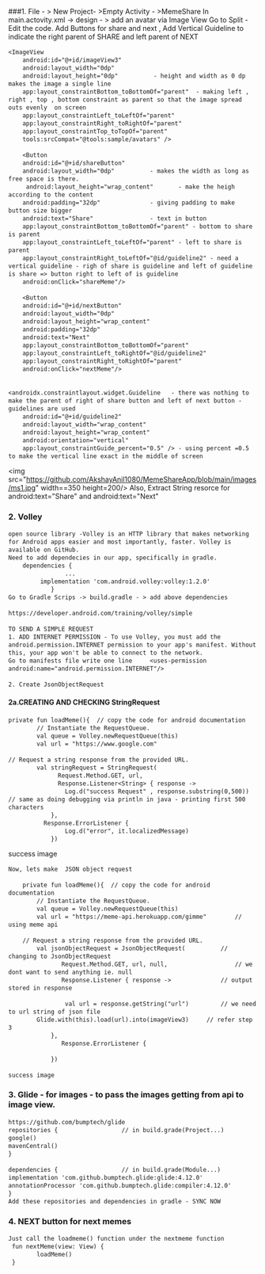 ###1. File - > New Project- >Empty Activity - >MemeShare
	In main.actovity.xml -> design - > add an avatar via Image View
	Go to Split - Edit the code. Add Buttons for share and next , Add Vertical Guideline to indicate the right parent of SHARE and left parent of NEXT

 	<ImageView
       	android:id="@+id/imageView3"
        android:layout_width="0dp" 
        android:layout_height="0dp"			 - height and width as 0 dp makes the image a single line 
        app:layout_constraintBottom_toBottomOf="parent"	 - making left , right , top , bottom constraint as parent so that the image spread outs evenly  on screen
        app:layout_constraintLeft_toLeftOf="parent"
        app:layout_constraintRight_toRightOf="parent"
        app:layout_constraintTop_toTopOf="parent"
        tools:srcCompat="@tools:sample/avatars" />

    	<Button
        android:id="@+id/shareButton" 
        android:layout_width="0dp" 			- makes the width as long as free space is there.
       	 android:layout_height="wrap_content"		- make the heigh according to the content	
        android:padding="32dp"				- giving padding to make button size bigger
        android:text="Share"				- text in button
        app:layout_constraintBottom_toBottomOf="parent" - bottom to share is parent
        app:layout_constraintLeft_toLeftOf="parent"	- left to share is parent
        app:layout_constraintRight_toLeftOf="@id/guideline2" - need a vertical guideline - righ of share is guideline and left of guideline is share => button right to left of is guideline
        android:onClick="shareMeme"/>

    	<Button
        android:id="@+id/nextButton"
        android:layout_width="0dp"
        android:layout_height="wrap_content"
        android:padding="32dp"
        android:text="Next"
        app:layout_constraintBottom_toBottomOf="parent"
        app:layout_constraintLeft_toRightOf="@id/guideline2"
        app:layout_constraintRight_toRightOf="parent"
        android:onClick="nextMeme"/>


    <androidx.constraintlayout.widget.Guideline   - there was nothing to make the parent of right of share button and left of next button - guidelines are used 
        android:id="@+id/guideline2"
        android:layout_width="wrap_content"
        android:layout_height="wrap_content"
        android:orientation="vertical"
        app:layout_constraintGuide_percent="0.5" /> - using percent =0.5 to make the vertical line exact in the middle of screen

<img src="https://github.com/AkshayAnil1080/MemeShareApp/blob/main/images/ms1.jpg" width==350 height=200/>
	Also, Extract String resorce for android:text="Share" and android:text="Next"

### 2. Volley 

	open source library -Volley is an HTTP library that makes networking for Android apps easier and most importantly, faster. Volley is available on GitHub.
	Need to add dependecies in our app, specifically in gradle.
		dependencies {
    				...
   			 implementation 'com.android.volley:volley:1.2.0'
				}
	Go to Gradle Scrips -> build.gradle - > add above dependencies

	https://developer.android.com/training/volley/simple

	TO SEND A SIMPLE REQUEST
	1. ADD INTERNET PERMISSION - To use Volley, you must add the android.permission.INTERNET permission to your app's manifest. Without this, your app won't be able to connect to the network.
	Go to manifests file write one line     <uses-permission android:name="android.permission.INTERNET"/>

	2. Create JsonObjectRequest
	
#### 2a.CREATING AND CHECKING StringRequest
 	private fun loadMeme(){  // copy the code for android documentation
        	// Instantiate the RequestQueue.
       		val queue = Volley.newRequestQueue(this)
        	val url = "https://www.google.com"

	// Request a string response from the provided URL.
        	val stringRequest = StringRequest(
            	  Request.Method.GET, url,
            	  Response.Listener<String> { response ->
               		Log.d("success Request" , response.substring(0,500))   // same as doing debugging via println in java - printing first 500 characters
            	},
           	  Response.ErrorListener {
              		Log.d("error", it.localizedMessage)
            	})

success image

	Now, lets make  JSON object request

 		private fun loadMeme(){  // copy the code for android documentation
        	// Instantiate the RequestQueue.
        	val queue = Volley.newRequestQueue(this)
        	val url = "https://meme-api.herokuapp.com/gimme"  		// using meme api

		// Request a string response from the provided URL.
        	val jsonObjectRequest = JsonObjectRequest(			// changing to JsonObjectRequest
            	   Request.Method.GET, url, null,   				// we dont want to send anything ie. null
            	   Response.Listener { response ->				// output stored in response

                	val url = response.getString("url")			// we need to url string of json file
			Glide.with(this).load(url).into(imageView3)		// refer step 3	
            	},	
            	   Response.ErrorListener {

            	})

	success image
	
### 3. Glide - for images - to pass the images getting from api to image view.

	https://github.com/bumptech/glide
	repositories { 					// in build.grade(Project...)
  	google()
  	mavenCentral()
	}

	dependencies {					// in build.grade(Module...)
  	implementation 'com.github.bumptech.glide:glide:4.12.0'
  	annotationProcessor 'com.github.bumptech.glide:compiler:4.12.0'
	}
	Add these repositories and dependencies in gradle - SYNC NOW

### 4. NEXT button for next memes
	
	Just call the loadmeme() function under the nextmeme function
	 fun nextMeme(view: View) {
        	loadMeme()
   	 }



